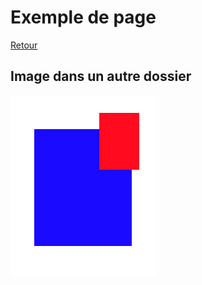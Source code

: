 # Exemple de page
[Retour](../Index.html)
## Image dans un autre dossier

![image info](../image1.png)